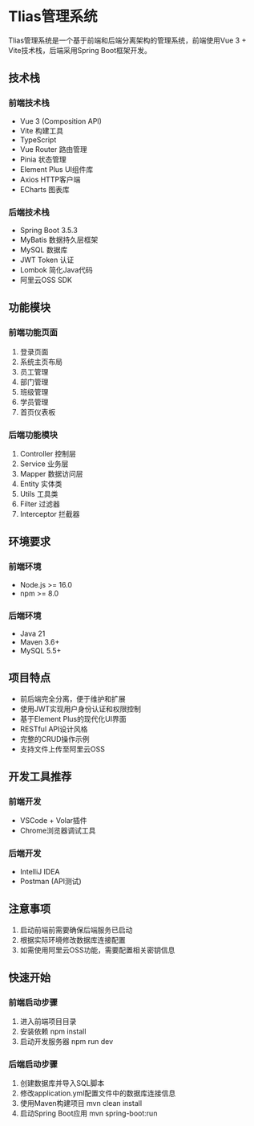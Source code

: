 # Tlias管理系统

Tlias管理系统是一个基于前端和后端分离架构的管理系统，前端使用Vue 3 + Vite技术栈，后端采用Spring Boot框架开发。


## 技术栈

### 前端技术栈
- Vue 3 (Composition API)
- Vite 构建工具
- TypeScript
- Vue Router 路由管理
- Pinia 状态管理
- Element Plus UI组件库
- Axios HTTP客户端
- ECharts 图表库

### 后端技术栈
- Spring Boot 3.5.3
- MyBatis 数据持久层框架
- MySQL 数据库
- JWT Token 认证
- Lombok 简化Java代码
- 阿里云OSS SDK

## 功能模块

### 前端功能页面
1. 登录页面 
2. 系统主页布局 
3. 员工管理 
4. 部门管理 
5. 班级管理 
6. 学员管理 
7. 首页仪表板 

### 后端功能模块
1. Controller 控制层
2. Service 业务层
3. Mapper 数据访问层
4. Entity 实体类
5. Utils 工具类
6. Filter 过滤器
7. Interceptor 拦截器

## 环境要求

### 前端环境
- Node.js >= 16.0
- npm >= 8.0

### 后端环境
- Java 21
- Maven 3.6+
- MySQL 5.5+


## 项目特点

- 前后端完全分离，便于维护和扩展
- 使用JWT实现用户身份认证和权限控制
- 基于Element Plus的现代化UI界面
- RESTful API设计风格
- 完整的CRUD操作示例
- 支持文件上传至阿里云OSS

## 开发工具推荐

### 前端开发
- VSCode + Volar插件
- Chrome浏览器调试工具

### 后端开发
- IntelliJ IDEA
- Postman (API测试)

## 注意事项

1. 启动前端前需要确保后端服务已启动
2. 根据实际环境修改数据库连接配置
3. 如需使用阿里云OSS功能，需要配置相关密钥信息


## 快速开始

### 前端启动步骤
1. 进入前端项目目录
2. 安装依赖 npm install
3. 启动开发服务器 npm run dev

   
### 后端启动步骤
1. 创建数据库并导入SQL脚本
2. 修改application.yml配置文件中的数据库连接信息
3. 使用Maven构建项目 mvn clean install
4. 启动Spring Boot应用 mvn spring-boot:run
   
   
   
   

